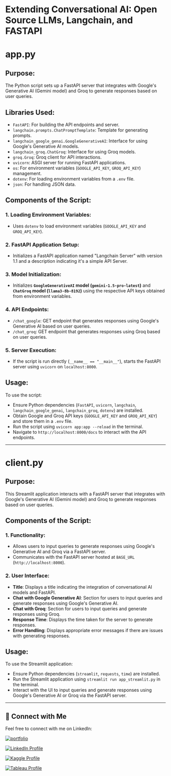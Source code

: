 # **Extending Conversational AI: Open Source LLMs, Langchain, and FASTAPI**

# app.py

## Purpose:
The Python script sets up a FastAPI server that integrates with Google's Generative AI (Gemini model) and Groq to generate responses based on user queries.

## Libraries Used:
- `FastAPI`: For building the API endpoints and server.
- `langchain.prompts.ChatPromptTemplate`: Template for generating prompts.
- `langchain_google_genai.GoogleGenerativeAI`: Interface for using Google's Generative AI models.
- `langchain_groq.ChatGroq`: Interface for using Groq models.
- `groq.Groq`: Groq client for API interactions.
- `uvicorn`: ASGI server for running FastAPI applications.
- `os`: For environment variables (`GOOGLE_API_KEY`, `GROQ_API_KEY`) management.
- `dotenv`: For loading environment variables from a `.env` file.
- `json`: For handling JSON data.

## Components of the Script:

### 1. Loading Environment Variables:
   - Uses `dotenv` to load environment variables (`GOOGLE_API_KEY` and `GROQ_API_KEY`).

### 2. FastAPI Application Setup:
   - Initializes a FastAPI application named "Langchain Server" with version 1.1 and a description indicating it's a simple API Server.

### 3. Model Initialization:
   - Initializes **`GoogleGenerativeAI` model (`gemini-1.5-pro-latest`)** and **`ChatGroq` model (`llama3-8b-8192`)** using the respective API keys obtained from environment variables.

### 4. API Endpoints:
   - `/chat_google`: GET endpoint that generates responses using Google's Generative AI based on user queries.
   - `/chat_groq`: GET endpoint that generates responses using Groq based on user queries.

### 5. Server Execution:
   - If the script is run directly (`__name__ == "__main__"`), starts the FastAPI server using `uvicorn` on `localhost:8000`.

## Usage:
To use the script:
- Ensure Python dependencies (`FastAPI`, `uvicorn`, `langchain`, `langchain_google_genai`, `langchain_groq`, `dotenv`) are installed.
- Obtain Google and Groq API keys (`GOOGLE_API_KEY` and `GROQ_API_KEY`) and store them in a `.env` file.
- Run the script using `uvicorn app:app --reload` in the terminal.
- Navigate to `http://localhost:8000/docs` to interact with the API endpoints.

---

# client.py

## Purpose:
This Streamlit application interacts with a FastAPI server that integrates with Google's Generative AI (Gemini model) and Groq to generate responses based on user queries.

## Components of the Script:

### 1. Functionality:
   - Allows users to input queries to generate responses using Google's Generative AI and Groq via a FastAPI server.
   - Communicates with the FastAPI server hosted at `BASE_URL` (`http://localhost:8000`).

### 2. User Interface:
   - **Title**: Displays a title indicating the integration of conversational AI models and FastAPI.
   - **Chat with Google Generative AI**: Section for users to input queries and generate responses using Google's Generative AI.
   - **Chat with Groq**: Section for users to input queries and generate responses using Groq.
   - **Response Time**: Displays the time taken for the server to generate responses.
   - **Error Handling**: Displays appropriate error messages if there are issues with generating responses.

## Usage:
To use the Streamlit application:
- Ensure Python dependencies (`streamlit`, `requests`, `time`) are installed.
- Run the Streamlit application using `streamlit run app_streamlit.py` in the terminal.
- Interact with the UI to input queries and generate responses using Google's Generative AI or Groq via the FastAPI server.

---

## 🔗 Connect with Me

Feel free to connect with me on LinkedIn:

[![portfolio](https://img.shields.io/badge/my_portfolio-000?style=for-the-badge&logo=ko-fi&logoColor=white)](https://parthebhan143.wixsite.com/datainsights)

[![LinkedIn Profile](https://img.shields.io/badge/LinkedIn_Profile-000?style=for-the-badge&logo=linkedin&logoColor=white)](https://www.linkedin.com/in/parthebhan)

[![Kaggle Profile](https://img.shields.io/badge/Kaggle_Profile-000?style=for-the-badge&logo=kaggle&logoColor=white)](https://www.kaggle.com/parthebhan)

[![Tableau Profile](https://img.shields.io/badge/Tableau_Profile-000?style=for-the-badge&logo=tableau&logoColor=white)](https://public.tableau.com/app/profile/parthebhan.pari/vizzes)


